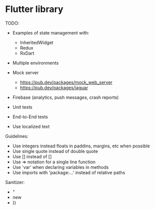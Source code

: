 # Flutter library

TODO:
* Examples of state management with:
    - InheritedWidget
    - Redux
    - RxDart

* Multiple environments
* Mock server
    - https://pub.dev/packages/mock_web_server
    - https://pub.dev/packages/jaguar
    
* Firebase (analytics, push messages, crash reports)
* Unit tests
* End-to-End tests
* Use localized text

Guidelines:
* Use integers instead floats in paddins, margins, etc when possible
* Use single quote instead of double quote
* Use [] instead of <Widget>[]
* Use => notation for a single line function
* Use 'var' when declaring variables in methods
* Use imports with 'package:...' instead of relative paths

Sanitizer:
* "
* new
* ))